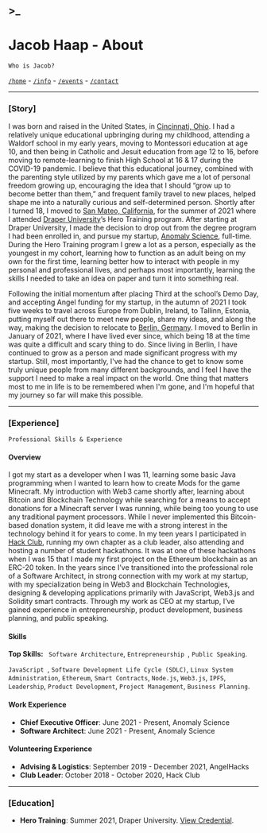 ## >_
# Jacob Haap - About

```
Who is Jacob?
```

[`/home`](/) - [`/info`](/info) - [`/events`](/events) - [`/contact`](/contact)

***

### [Story]

I was born and raised in the United States, in [Cincinnati, Ohio](https://earth.google.com/web/search/Cincinnati,+OH,+USA/). I had a relatively unique educational upbringing during my childhood, attending a Waldorf school in my early years, moving to Montessori education at age 10, and then being in Catholic and Jesuit education from age 12 to 16, before moving to remote-learning to finish High School at 16 & 17 during the COVID-19 pandemic. I believe that this educational journey, combined with the parenting style utilized by my parents which gave me a lot of personal freedom growing up, encouraging the idea that I should “grow up to become better than them,” and frequent family travel to new places, helped shape me into a naturally curious and self-determined person. Shortly after I turned 18, I moved to [San Mateo, California](https://earth.google.com/web/search/San+Mateo,+CA,+USA/), for the summer of 2021 where I attended [Draper University](https://draperuniversity.com/)’s Hero Training program. After starting at Draper University, I made the decision to drop out from the degree program I had been enrolled in, and pursue my startup, [Anomaly Science](https://anomsci.com/), full-time. During the Hero Training program I grew a lot as a person, especially as the youngest in my cohort, learning how to function as an adult being on my own for the first time, learning better how to interact with people in my personal and professional lives, and perhaps most importantly, learning the skills I needed to take an idea on paper and turn it into something real.

Following the initial momentum after placing Third at the school’s Demo Day, and accepting Angel funding for my startup, in the autumn of 2021 I took five weeks to travel across Europe from Dublin, Ireland, to Tallinn, Estonia, putting myself out there to meet new people, share my ideas, and along the way, making the decision to relocate to [Berlin, Germany](https://earth.google.com/web/search/Berlin/). I moved to Berlin in January of 2021, where I have lived ever since, which being 18 at the time was quite a difficult and scary thing to do. Since living in Berlin, I have continued to grow as a person and made significant progress with my startup. Still, most importantly, I've had the chance to get to know some truly unique people from many different backgrounds, and I feel I have the support I need to make a real impact on the world. One thing that matters most to me in life is to be remembered when I'm gone, and I'm hopeful that my journey so far will make this possible.

***

### [Experience]

```
Professional Skills & Experience
```

#### Overview
I got my start as a developer when I was 11, learning some basic Java programming when I wanted to learn how to create Mods for the game Minecraft. My introduction with Web3 came shortly after, learning about Bitcoin and Blockchain Technology while searching for a means to accept donations for a Minecraft server I was running, while being too young to use any traditional payment processors. While I never implemented this Bitcoin-based donation system, it did leave me with a strong interest in the technology behind it for years to come. In my teen years I participated in [Hack Club](https://hackclub.com/), running my own chapter as a club leader, also attending and hosting a number of student hackathons. It was at one of these hackathons when I was 15 that I made my first project on the Ethereum blockchain as an ERC-20 token. In the years since I’ve transitioned into the professional role of a Software Architect, in strong connection with my work at my startup, with my specialization being in Web3 and Blockchain Technologies, designing & developing applications primarily with JavaScript, Web3.js and Solidity smart contracts. Through my work as CEO at my startup, I’ve gained experience in entrepreneurship, product development, business planning, and public speaking.

#### Skills
**Top Skills:** ` Software Architecture`, `Entrepreneurship `, `Public Speaking`.

`JavaScript `, `Software Development Life Cycle (SDLC)`, `Linux System Administration`, `Ethereum`, `Smart Contracts`, `Node.js`, `Web3.js`, `IPFS`, `Leadership`, `Product Development`, `Project Management`, `Business Planning`.

#### Work Experience
+ **Chief Executive Officer**: June 2021 - Present, Anomaly Science
+ **Software Architect**: June 2021 - Present, Anomaly Science

#### Volunteering Experience
+ **Advising & Logistics**: September 2019 - December 2021, AngelHacks
+ **Club Leader**: October 2018 - October 2020, Hack Club

***

### [Education]
+ **Hero Training**: Summer 2021, Draper University. [View Credential](https://www.credential.net/1f25f59e-775b-47e7-afa2-702c755cedc8).